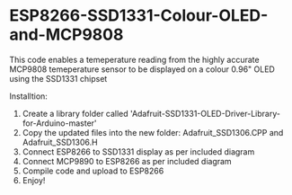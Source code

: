 # ESP8266-SSD1331-Colour-OLED-and-MCP9808

This code enables a temeperature reading from the highly accurate MCP9808 temeperature sensor
to be displayed on a colour 0.96" OLED using the SSD1331 chipset

Installtion:

1. Create a library folder called 'Adafruit-SSD1331-OLED-Driver-Library-for-Arduino-master'
2. Copy the updated files into the new folder: Adafruit_SSD1306.CPP and Adafruit_SSD1306.H
3. Connect ESP8266 to SSD1331 display as per included diagram
3. Connect MCP9890 to ESP8266 as per included diagram
4. Compile code and upload to ESP8266
5. Enjoy!
